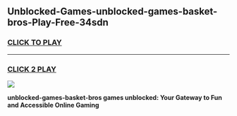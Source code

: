 
## Unblocked-Games-unblocked-games-basket-bros-Play-Free-34sdn
<h3>
<a href="https://premium76.site?title=unblocked-games-basket-bros&ref=18A">CLICK TO PLAY</a></h3>
<hr>

<h3>
<a href="https://premium76.site?title=unblocked-games-basket-bros&ref=18A">CLICK 2 PLAY</a>
  
</h3>

<a href="https://premium76.site?title=unblocked-games-basket-bros&ref=18A"><img src="https://clearcache.store/games.png"></a>


**unblocked-games-basket-bros games unblocked: Your Gateway to Fun and Accessible Online Gaming**
